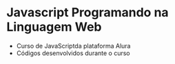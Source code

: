 # Javascript Programando na Linguagem Web
* Curso de JavaScriptda plataforma Alura
* Códigos desenvolvidos durante o curso
